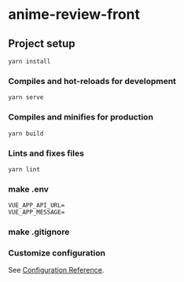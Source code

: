 # anime-review-front

## Project setup
```
yarn install
```

### Compiles and hot-reloads for development
```
yarn serve
```

### Compiles and minifies for production
```
yarn build
```

### Lints and fixes files
```
yarn lint
```

### make .env
```
VUE_APP_API_URL=
VUE_APP_MESSAGE=
```

### make .gitignore

### Customize configuration
See [Configuration Reference](https://cli.vuejs.org/config/).
